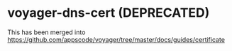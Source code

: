 # voyager-dns-cert (DEPRECATED)

This has been merged into https://github.com/appscode/voyager/tree/master/docs/guides/certificate
